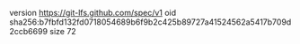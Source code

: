 version https://git-lfs.github.com/spec/v1
oid sha256:b7fbfd132fd0718054689b6f9b2c425b89727a41524562a5417b709d2ccb6699
size 72
